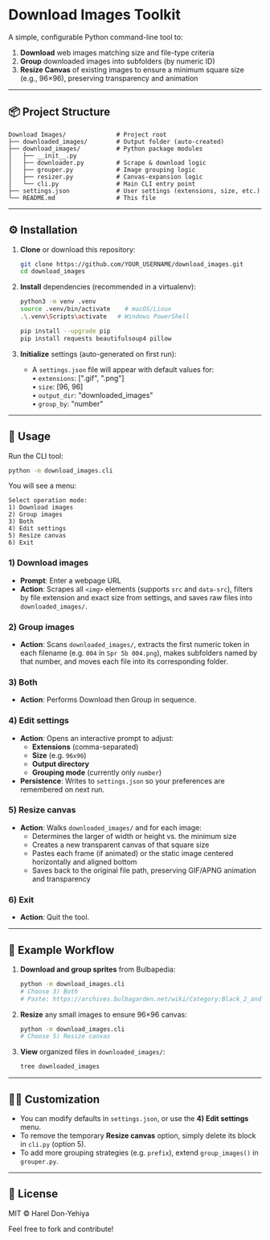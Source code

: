 # Download Images Toolkit

A simple, configurable Python command-line tool to:

1. **Download** web images matching size and file-type criteria
2. **Group** downloaded images into subfolders (by numeric ID)
3. **Resize Canvas** of existing images to ensure a minimum square size (e.g., 96×96), preserving transparency and animation

---

## 📦 Project Structure
```
Download Images/              # Project root
├── downloaded_images/        # Output folder (auto-created)
├── download_images/          # Python package modules
│   ├── __init__.py
│   ├── downloader.py         # Scrape & download logic
│   ├── grouper.py            # Image grouping logic
│   ├── resizer.py            # Canvas-expansion logic
│   └── cli.py                # Main CLI entry point
├── settings.json             # User settings (extensions, size, etc.)
└── README.md                 # This file
```

---

## ⚙️ Installation

1. **Clone** or download this repository:
   ```bash
   git clone https://github.com/YOUR_USERNAME/download_images.git
   cd download_images
   ```
2. **Install** dependencies (recommended in a virtualenv):
   ```bash
   python3 -m venv .venv
   source .venv/bin/activate    # macOS/Linux
   .\.venv\Scripts\activate   # Windows PowerShell

   pip install --upgrade pip
   pip install requests beautifulsoup4 pillow
   ```

3. **Initialize** settings (auto-generated on first run):
   - A `settings.json` file will appear with default values for:  
     • `extensions`: [".gif", ".png"]  
     • `size`: [96, 96]  
     • `output_dir`: "downloaded_images"  
     • `group_by`: "number"

---

## 🚀 Usage

Run the CLI tool:
```bash
python -m download_images.cli
```

You will see a menu:
```
Select operation mode:
1) Download images
2) Group images
3) Both
4) Edit settings
5) Resize canvas
6) Exit
```

### 1) Download images
- **Prompt**: Enter a webpage URL
- **Action**: Scrapes all `<img>` elements (supports `src` and `data-src`), filters by file extension and exact size from settings, and saves raw files into `downloaded_images/`.

### 2) Group images
- **Action**: Scans `downloaded_images/`, extracts the first numeric token in each filename (e.g. `004` in `Spr 5b 004.png`), makes subfolders named by that number, and moves each file into its corresponding folder.

### 3) Both
- **Action**: Performs Download then Group in sequence.

### 4) Edit settings
- **Action**: Opens an interactive prompt to adjust:
  - **Extensions** (comma-separated)
  - **Size** (e.g. `96x96`)
  - **Output directory**
  - **Grouping mode** (currently only `number`)
- **Persistence**: Writes to `settings.json` so your preferences are remembered on next run.

### 5) Resize canvas
- **Action**: Walks `downloaded_images/` and for each image:
  - Determines the larger of width or height vs. the minimum size
  - Creates a new transparent canvas of that square size
  - Pastes each frame (if animated) or the static image centered horizontally and aligned bottom
  - Saves back to the original file path, preserving GIF/APNG animation and transparency

### 6) Exit
- **Action**: Quit the tool.

---

## 🎨 Example Workflow

1. **Download and group sprites** from Bulbapedia:
   ```bash
   python -m download_images.cli
   # Choose 3) Both
   # Paste: https://archives.bulbagarden.net/wiki/Category:Black_2_and_White_2_sprites
   ```

2. **Resize** any small images to ensure 96×96 canvas:
   ```bash
   python -m download_images.cli
   # Choose 5) Resize canvas
   ```

3. **View** organized files in `downloaded_images/`:
   ```bash
   tree downloaded_images
   ```

---

## 👩‍💻 Customization
- You can modify defaults in `settings.json`, or use the **4) Edit settings** menu.
- To remove the temporary **Resize canvas** option, simply delete its block in `cli.py` (option 5).
- To add more grouping strategies (e.g. `prefix`), extend `group_images()` in `grouper.py`.

---

## 📄 License
MIT © Harel Don-Yehiya

Feel free to fork and contribute!
